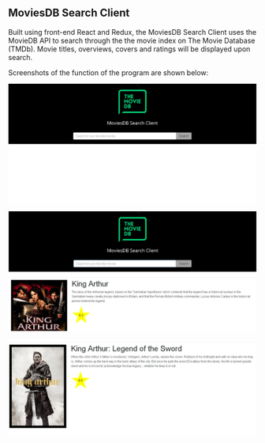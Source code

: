 ## MoviesDB Search Client

Built using front-end React and Redux, the MoviesDB Search Client uses the MovieDB API to search through the the movie index on The Movie Database (TMDb). Movie titles, overviews, covers and ratings will be displayed upon search.

Screenshots of the function of the program are shown below:

![Alt text](./images/image1.png?raw=true)

![Alt text](./images/image2.png?raw=true)

![Alt text](./images/image3.png?raw=true)
